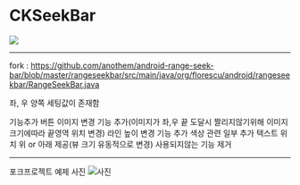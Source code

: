 # CKSeekBar

[![](https://jitpack.io/v/Hwan3434/CKSeekBar.svg)](https://jitpack.io/#Hwan3434/CKSeekBar)

----------------------------------------------------------------------------------------------------

fork : https://github.com/anothem/android-range-seek-bar/blob/master/rangeseekbar/src/main/java/org/florescu/android/rangeseekbar/RangeSeekBar.java

좌, 우 양쪽 세팅값이 존재함

기능추가
버튼 이미지 변경 기능 추가(이미지가 좌,우 끝 도달시 짤리지않기위해 이미지 크기에따라 끝영역 위치 변경)
라인 높이 변경 기능 추가
색상 관련 일부 추가
텍스트 위치 위 or 아래 제공(뷰 크기 유동적으로 변경)
사용되지않는 기능 제거

----------------------------------------------------------------------------------------------------
포크프로젝트 예제 사진
![사진](https://github.com/anothem/android-range-seek-bar/blob/master/demo_screenshot.png)

